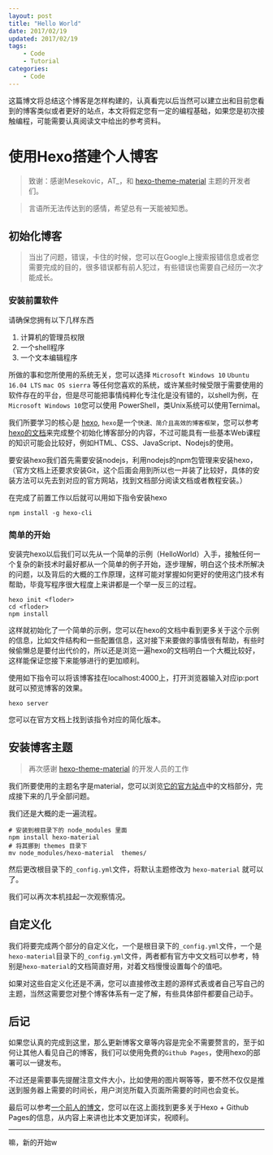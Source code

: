 ```yaml
---
layout: post
title: "Hello World"
date: 2017/02/19
updated: 2017/02/19
tags:
    - Code
    - Tutorial
categories:
    - Code
---
```

这篇博文将总结这个博客是怎样构建的，认真看完以后当然可以建立出和目前您看到的博客类似或者更好的站点，本文将假定您有一定的编程基础，如果您是初次接触编程，可能需要认真阅读文中给出的参考资料。

<!--more-->

# 使用Hexo搭建个人博客
> 致谢：感谢Mesekovic，AT_，和 [hexo-theme-material](https://github.com/viosey/hexo-theme-material#quick-start-%E5%BF%AB%E9%80%9F%E5%BC%80%E5%A7%8B) 主题的开发者们。

> 言语所无法传达到的感情，希望总有一天能被知悉。

## 初始化博客
> 当出了问题，错误，卡住的时候，您可以在Google上搜索报错信息或者您需要完成的目的，很多错误都有前人犯过，有些错误也需要自己经历一次才能成长。



### 安装前置软件
请确保您拥有以下几样东西
1. 计算机的管理员权限
2. 一个shell程序
3. 一个文本编辑程序

所做的事和您所使用的系统无关，您可以选择 `Microsoft Windows 10` `Ubuntu 16.04 LTS` `mac OS sierra` 等任何您喜欢的系统，或许某些时候受限于需要使用的软件存在的平台，但是尽可能把事情纯粹化专注化是没有错的，以shell为例，在`Microsoft Windows 10`您可以使用 PowerShell，类Unix系统可以使用Ternimal。 

我们所要学习的核心是 [hexo](https://hexo.io/), `hexo`是一个`快速、简介且高效的博客框架`，您可以参考[hexo的文档](https://hexo.io/zh-cn/docs/)来完成整个初始化博客部分的内容，不过可能具有一些基本Web课程的知识可能会比较好，例如HTML、CSS、JavaScript、Nodejs的使用。

要安装hexo我们首先需要安装nodejs，利用nodejs的npm包管理来安装hexo，（官方文档上还要求安装Git，这个后面会用到所以也一并装了比较好，具体的安装方法可以先去到对应的官方网站，找到文档部分阅读文档或者教程安装。）

在完成了前置工作以后就可以用如下指令安装hexo

```shell
npm install -g hexo-cli
```

### 简单的开始

安装完hexo以后我们可以先从一个简单的示例（HelloWorld）入手，接触任何一个复杂的新技术时最好都从一个简单的例子开始，逐步理解，明白这个技术所解决的问题，以及背后的大概的工作原理，这样可能对掌握如何更好的使用这门技术有帮助，毕竟写程序很大程度上来讲都是一个举一反三的过程。

```shell
hexo init <floder>
cd <floder>
npm install
```
这样就初始化了一个简单的示例，您可以在hexo的文档中看到更多关于这个示例的信息，比如文件结构和一些配置信息，这对接下来要做的事情很有帮助，有些时候偷懒总是要付出代价的，所以还是浏览一遍hexo的文档明白一个大概比较好，这样能保证您接下来能够进行的更加顺利。

使用如下指令可以将该博客挂在localhost:4000上，打开浏览器输入对应ip:port就可以预览博客的效果。

```shell
hexo server
```

您可以在官方文档上找到该指令对应的简化版本。

## 安装博客主题

> 再次感谢 [hexo-theme-material](https://github.com/viosey/hexo-theme-material#quick-start-%E5%BF%AB%E9%80%9F%E5%BC%80%E5%A7%8B) 的开发人员的工作

我们所要使用的主题名字是material，您可以浏览[它的官方站点](https://material.viosey.com/)中的文档部分，完成接下来的几乎全部问题。

我们还是大概的走一遍流程。

```shell
# 安装到根目录下的 node_modules 里面
npm install hexo-material
# 将其挪到 themes 目录下
mv node_modules/hexo-material  themes/
```

然后更改根目录下的`_config.yml`文件，将默认主题修改为 `hexo-material` 就可以了。

我们可以再次本机挂起一次观察情况。

## 自定义化

我们将要完成两个部分的自定义化，一个是根目录下的`_config.yml`文件，一个是`hexo-material`目录下的`_config.yml`文件，两者都有官方中文文档可以参考，特别是`hexo-material`的文档简直好用，对着文档慢慢设置每个的值吧。

如果对这些自定义化还是不满，您可以直接修改主题的源样式表或者自己写自己的主题，当然这需要您对整个博客体系有一定了解，有些具体部件都要自己动手。

## 后记

如果您认真的完成到这里，那么更新博客文章等内容是完全不需要赘言的，至于如何让其他人看见自己的博客，我们可以使用免费的`Github Pages`，使用hexo的部署可以一键发布。

不过还是需要事先提醒注意文件大小，比如使用的图片啊等等，要不然不仅仅是推送到服务器上需要的时间长，用户浏览所载入页面所需要的时间也会变长。

最后可以参考[一个前人的博文](https://linghucong.js.org/2016/04/15/2016-04-15-hexo-github-pages-blog/)，您可以在这上面找到更多关于Hexo + Github Pages的信息，从内容上来讲也比本文更加详实，祝顺利。

---

嘛，新的开始w